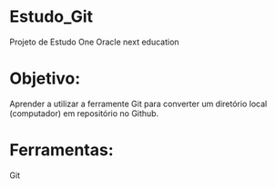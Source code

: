 # Estudo_Git

Projeto de Estudo One Oracle next education

# Objetivo:

Aprender a utilizar a ferramente Git para converter um diretório local (computador)
em repositório no Github.

# Ferramentas:

Git

